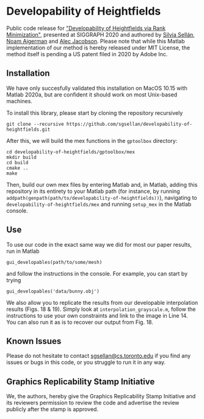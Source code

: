 # Developability of Heightfields
Public code release for ["Developability of Heightfields via Rank Minimization"](http://dgp.toronto.edu/~sgsellan/pdf/compressed-developables.pdf), presented at SIGGRAPH 2020 and authored by [Silvia Sellán](http://dgp.toronto.edu/~sgsellan/), [Noam Aigerman](https://noamaig.github.io) and [Alec Jacobson](http://www.cs.toronto.edu/~jacobson/). Please note that while this Matlab implementation of our method is hereby released under MIT License, the method itself is pending a US patent filed in 2020 by Adobe Inc.



## Installation
We have only succesfully validated this installation on MacOS 10.15 with Matlab 2020a, but are confident it should work on most Unix-based machines. 

To install this library, please start by cloning the repository recursively
```
git clone --recursive https://github.com/sgsellan/developability-of-heightfields.git
```
After this, we will build the mex functions in the `gptoolbox` directory:
```
cd developability-of-heightfields/gptoolbox/mex
mkdir build
cd build
cmake ..
make
```
Then, build our own mex files by entering Matlab and, in Matlab, adding this repository in its entirety to your Matlab path (for instance, by running `addpath(genpath(path/to/developability-of-heightfields))`), navigating to `developability-of-heightfields/mex` and running `setup_mex` in the Matlab console.

## Use
To use our code in the exact same way we did for most our paper results, run in
Matlab
```
gui_developables(path/to/some/mesh)
```
and follow the instructions in the console. For example, you can start by trying
```
gui_developables('data/bunny.obj')
```
 
We also allow you to replicate the results from our developable interpolation
results (Figs. 18 & 19). Simply look at `interpolation_grayscale.m`, follow the
instructions to use your own constraints and link to the image in Line 14. You
can also run it as is to recover our output from Fig. 18.

## Known Issues
Please do not hesitate to contact
[sgsellan@cs.toronto.edu](mailto:sgsellan@cs.toronto.edu) if you find any issues
or bugs in this code, or you struggle to run it in any way.

## Graphics Replicability Stamp Initiative
We, the authors, hereby give the Graphics Replicability Stamp Initiative and its reviewers permission to review the code and advertise the review publicly after the stamp is approved.

